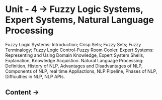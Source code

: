 # Unit - 4 -> Fuzzy Logic Systems, Expert Systems, Natural Language Processing
Fuzzy Logic Systems: Introduction; Crisp Sets; Fuzzy Sets; Fuzzy Terminalogy; Fuzzy Logic Control-Fuzzy Room Cooler.
Expert Systems: Representing and Using Domain Knowledge, Expert System Shells, Explanation, Knowledge Acquistion.
Natural Language Processing: Definition, History of NLP, Advantages and Disadvantages of NLP, Components of NLP, real time Appliactions,
NLP Pipeline, Phases of NLP, Difficulties in NLP, NLP APIs.

## Content -> 

